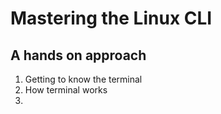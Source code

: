 # Mastering the Linux CLI

## A hands on approach 

1. Getting to know the terminal
2. How terminal works
3. 